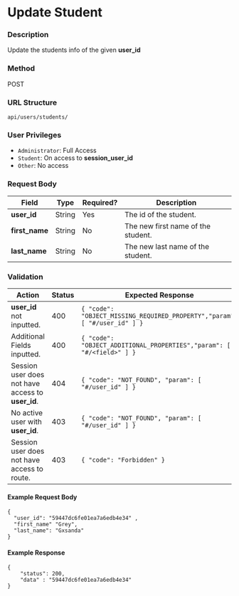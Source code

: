 Update Student
===
### Description
Update the students info of the given **user_id**

### Method
POST

### URL Structure
`api/users/students/`

### User Privileges
* `Administrator`: Full Access
* `Student`: On access to **session_user_id**
* `Other`: No access

### Request Body
| Field          | Type   | Required? | Description                        |
|----------------|--------|-----------|------------------------------------|
| **user_id**    | String | Yes       | The id of the student.             |
| **first_name** | String | No        | The new first name of the student. |
| **last_name**  | String | No        | The new last name of the student.  |

### Validation
| Action                                            | Status | Expected Response                                                         |
|---------------------------------------------------|--------|---------------------------------------------------------------------------|
| **user_id** not inputted.                         | 400    | `{ "code": "OBJECT_MISSING_REQUIRED_PROPERTY","param": [ "#/user_id" ] }` |
| Additional Fields inputted.                       | 400    | `{ "code": "OBJECT_ADDITIONAL_PROPERTIES","param": [ "#/<field>" ] }`     |
| Session user does not have access to **user_id**. | 404    | `{ "code": "NOT_FOUND", "param": [ "#/user_id" ] }`                       |
| No active user with **user_id**.                  | 403    | `{ "code": "NOT_FOUND", "param": [ "#/user_id" ] }`                       |
| Session user does not have access to route.       | 403    | `{ "code": "Forbidden" }`                                                 |


#### Example Request Body
```
{
  "user_id": "59447dc6fe01ea7a6edb4e34" ,
  "first_name" "Grey",
  "last_name": "Gxsanda"
}
```
#### Example Response
```
{
    "status": 200,
    "data" : "59447dc6fe01ea7a6edb4e34" 
}
```


